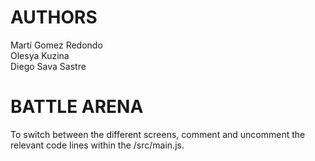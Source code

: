 # AUTHORS

Martí Gomez Redondo<br>
Olesya Kuzina<br>
Diego Sava Sastre

# BATTLE ARENA

To switch between the different screens, comment and uncomment the relevant code lines within the /src/main.js.
